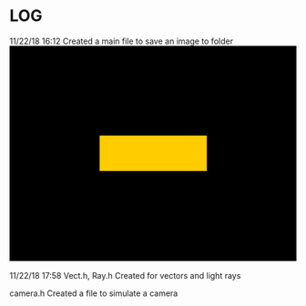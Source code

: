# LOG 

11/22/18 16:12
Created a main file to save an image to folder 
![](./raytracer/scene.jpg)

11/22/18 17:58
Vect.h, Ray.h 
Created for vectors and light rays

camera.h
Created a file to simulate a camera
